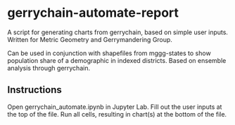 # gerrychain-automate-report

A script for generating charts from gerrychain, based on simple user inputs. Written for Metric Geometry and Gerrymandering Group.

Can be used in conjunction with shapefiles from mggg-states to show population share of a demographic in indexed districts. Based on ensemble analysis through gerrychain.

## Instructions

Open gerrychain_automate.ipynb in Jupyter Lab. Fill out the user inputs at the top of the file. Run all cells, resulting in chart(s) at the bottom of the file.
